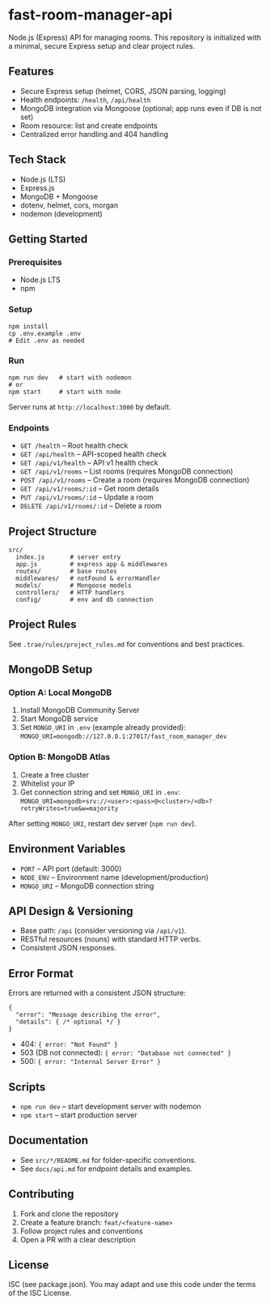 # fast-room-manager-api

Node.js (Express) API for managing rooms. This repository is initialized with a minimal, secure Express setup and clear project rules.

## Features
- Secure Express setup (helmet, CORS, JSON parsing, logging)
- Health endpoints: `/health`, `/api/health`
- MongoDB integration via Mongoose (optional; app runs even if DB is not set)
- Room resource: list and create endpoints
- Centralized error handling and 404 handling

## Tech Stack
- Node.js (LTS)
- Express.js
- MongoDB + Mongoose
- dotenv, helmet, cors, morgan
- nodemon (development)

## Getting Started

### Prerequisites
- Node.js LTS
- npm

### Setup
```
npm install
cp .env.example .env
# Edit .env as needed
```

### Run
```
npm run dev   # start with nodemon
# or
npm start     # start with node
```

Server runs at `http://localhost:3000` by default.

### Endpoints
- `GET /health` – Root health check
- `GET /api/health` – API-scoped health check
- `GET /api/v1/health` – API v1 health check
- `GET /api/v1/rooms` – List rooms (requires MongoDB connection)
- `POST /api/v1/rooms` – Create a room (requires MongoDB connection)
- `GET /api/v1/rooms/:id` – Get room details
- `PUT /api/v1/rooms/:id` – Update a room
- `DELETE /api/v1/rooms/:id` – Delete a room

## Project Structure
```
src/
  index.js       # server entry
  app.js         # express app & middlewares
  routes/        # base routes
  middlewares/   # notFound & errorHandler
  models/        # Mongoose models
  controllers/   # HTTP handlers
  config/        # env and db connection
```

## Project Rules
See `.trae/rules/project_rules.md` for conventions and best practices.

## MongoDB Setup

### Option A: Local MongoDB
1. Install MongoDB Community Server
2. Start MongoDB service
3. Set `MONGO_URI` in `.env` (example already provided):
   `MONGO_URI=mongodb://127.0.0.1:27017/fast_room_manager_dev`

### Option B: MongoDB Atlas
1. Create a free cluster
2. Whitelist your IP
3. Get connection string and set `MONGO_URI` in `.env`:
   `MONGO_URI=mongodb+srv://<user>:<pass>@<cluster>/<db>?retryWrites=true&w=majority`

After setting `MONGO_URI`, restart dev server (`npm run dev`).

## Environment Variables
- `PORT` – API port (default: 3000)
- `NODE_ENV` – Environment name (development/production)
- `MONGO_URI` – MongoDB connection string

## API Design & Versioning
- Base path: `/api` (consider versioning via `/api/v1`).
- RESTful resources (nouns) with standard HTTP verbs.
- Consistent JSON responses.

## Error Format
Errors are returned with a consistent JSON structure:
```
{
  "error": "Message describing the error",
  "details": { /* optional */ }
}
```
- 404: `{ error: "Not Found" }`
- 503 (DB not connected): `{ error: "Database not connected" }`
- 500: `{ error: "Internal Server Error" }`

## Scripts
- `npm run dev` – start development server with nodemon
- `npm start` – start production server

## Documentation
- See `src/*/README.md` for folder-specific conventions.
- See `docs/api.md` for endpoint details and examples.

## Contributing
1. Fork and clone the repository
2. Create a feature branch: `feat/<feature-name>`
3. Follow project rules and conventions
4. Open a PR with a clear description

## License
ISC (see package.json). You may adapt and use this code under the terms of the ISC License.
